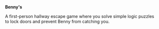 **Benny's**

A first-person hallway escape game where you solve simple logic puzzles to lock doors and prevent Benny from catching you.
